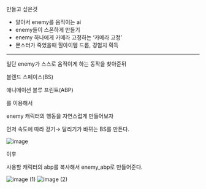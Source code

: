 
만들고 싶은것

- 알아서 enemy를 움직이는 ai
- enemy들이 스폰하게 만들기
- enemy 하나에게 카메라 고정하는 ‘카메라 고정’
- 몬스터가 죽었을때 힐아이템 드롭, 경험치 획득

---

일단 enemy가 스스로 움직이게 하는 동작을 찾아준뒤

블렌드 스페이스(BS)

애니메이션 블루 프린트(ABP)

를 이용해서 

enemy 캐릭터의 행동을 자연스럽게 만들어보자

먼저 속도에 따라 걷기→ 달리기가 바뀌는 BS를 만든다.

![image](https://github.com/user-attachments/assets/c86ce28d-c08b-4d80-93ea-1b9f8e2955cf)


이후

사용할 캐릭터의 abp를 복사해서 enemy_abp로 만들어준다.

![image (1)](https://github.com/user-attachments/assets/d0b7d9e1-183a-46a0-ad03-ac71d5367408)
![image (2)](https://github.com/user-attachments/assets/e41e10d4-318a-42c4-b9bf-e54862d1c947)
